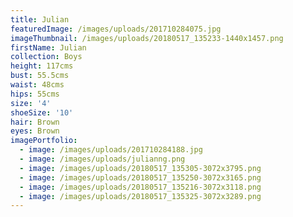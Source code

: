 ```yaml
---
title: Julian
featuredImage: /images/uploads/201710284075.jpg
imageThumbnail: /images/uploads/20180517_135233-1440x1457.png
firstName: Julian
collection: Boys
height: 117cms
bust: 55.5cms
waist: 48cms
hips: 55cms
size: '4'
shoeSize: '10'
hair: Brown
eyes: Brown
imagePortfolio:
  - image: /images/uploads/201710284188.jpg
  - image: /images/uploads/julianng.png
  - image: /images/uploads/20180517_135305-3072x3795.png
  - image: /images/uploads/20180517_135250-3072x3165.png
  - image: /images/uploads/20180517_135216-3072x3118.png
  - image: /images/uploads/20180517_135325-3072x3289.png
---
```



